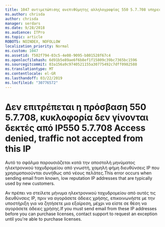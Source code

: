 ```yaml
---
title: 1047 αντιμετώπισης ανεπιθύμητης αλληλογραφίας 550 5.7.708 υπηρεσία δεν είναι διαθέσιμη. Δεν επιτρέπεται η κυκλοφορία που δεν γίνονται δεκτά από το IP πρόσβαση
ms.author: chrisda
author: chrisda
manager: serdars
ms.date: 9/28/2018
ms.audience: ITPro
ms.topic: article
ROBOTS: NOINDEX, NOFOLLOW
localization_priority: Normal
ms.custom: 1047
ms.assetid: f502f794-03c5-4e08-9095-b801528f67c4
ms.openlocfilehash: 6d91b5e89ae6f6b8ef1f15809c39bc7365bc1596
ms.sourcegitcommit: 03a156a9c9740521155a30775492c7dff0982588
ms.translationtype: MT
ms.contentlocale: el-GR
ms.lasthandoff: 03/22/2019
ms.locfileid: "30776572"
---
```

# <a name="550-57708-access-denied-traffic-not-accepted-from-this-ip"></a><span data-ttu-id="9061b-103">Δεν επιτρέπεται η πρόσβαση 550 5.7.708, κυκλοφορία δεν γίνονται δεκτές από IP</span><span class="sxs-lookup"><span data-stu-id="9061b-103">550 5.7.708 Access denied, traffic not accepted from this IP</span></span>

<span data-ttu-id="9061b-104">Αυτό το σφάλμα παρουσιάζεται κατά την αποστολή μηνύματος ηλεκτρονικού ταχυδρομείου από γνωστή, χαμηλή φήμη διευθύνσεις IP που χρησιμοποιούνται συνήθως από νέους πελάτες.</span><span class="sxs-lookup"><span data-stu-id="9061b-104">This error occurs when sending email from known, low reputation IP addresses that are typically used by new customers.</span></span>
  
<span data-ttu-id="9061b-105">Αν πρέπει να στείλετε μήνυμα ηλεκτρονικού ταχυδρομείου από αυτές τις διευθύνσεις IP, πριν να αγοράσετε άδειες χρήσης, επικοινωνήστε με την υποστήριξη για να ζητήσετε μια εξαίρεση, μέχρι να είστε σε θέση να αγοράσετε άδειες χρήσης.</span><span class="sxs-lookup"><span data-stu-id="9061b-105">If you must send email from these IP addresses before you can purchase licenses, contact support to request an exception until you're able to purchase licenses.</span></span>
  

